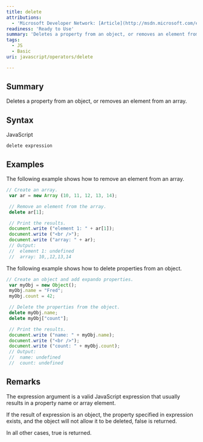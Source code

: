 ```yaml
---
title: delete
attributions:
  - 'Microsoft Developer Network: [Article](http://msdn.microsoft.com/en-us/library/ie/2b2z052x(v=vs.94).aspx)'
readiness: 'Ready to Use'
summary: 'Deletes a property from an object, or removes an element from an array.'
tags:
  - JS
  - Basic
uri: javascript/operators/delete

---
```

## Summary

Deletes a property from an object, or removes an element from an array.

## Syntax

<span class="language">JavaScript</span>

    delete expression

## Examples

The following example shows how to remove an element from an array.

``` js
// Create an array.
 var ar = new Array (10, 11, 12, 13, 14);

 // Remove an element from the array.
 delete ar[1];

 // Print the results.
 document.write ("element 1: " + ar[1]);
 document.write ("<br />");
 document.write ("array: " + ar);
 // Output:
 //  element 1: undefined
 //  array: 10,,12,13,14
```

The following example shows how to delete properties from an object.

``` js
// Create an object and add expando properties.
 var myObj = new Object();
 myObj.name = "Fred";
 myObj.count = 42;

 // Delete the properties from the object.
 delete myObj.name;
 delete myObj["count"];

 // Print the results.
 document.write ("name: " + myObj.name);
 document.write ("<br />");
 document.write ("count: " + myObj.count);
 // Output:
 //  name: undefined
 //  count: undefined
```

## Remarks

The expression argument is a valid JavaScript expression that usually results in a property name or array element.

If the result of expression is an object, the property specified in expression exists, and the object will not allow it to be deleted, false is returned.

In all other cases, true is returned.

